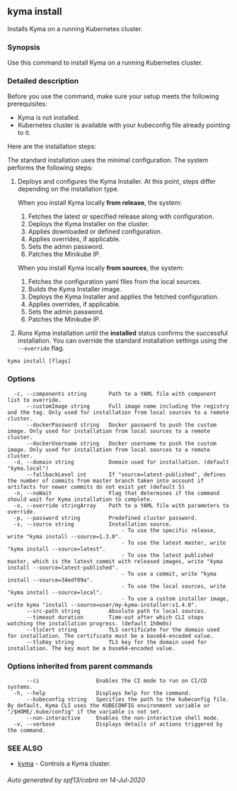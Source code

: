 ## kyma install

Installs Kyma on a running Kubernetes cluster.

### Synopsis

Use this command to install Kyma on a running Kubernetes cluster.

### Detailed description

Before you use the command, make sure your setup meets the following prerequisites:

* Kyma is not installed.
* Kubernetes cluster is available with your kubeconfig file already pointing to it.

Here are the installation steps:

The standard installation uses the minimal configuration. The system performs the following steps:
1. Deploys and configures the Kyma Installer. At this point, steps differ depending on the installation type.

    When you install Kyma locally **from release**, the system:
    1. Fetches the latest or specified release along with configuration.
    2. Deploys the Kyma Installer on the cluster.
    3. Applies downloaded or defined configuration.
    4. Applies overrides, if applicable.
    5. Sets the admin password.
    6. Patches the Minikube IP.
	
    When you install Kyma locally **from sources**, the system:
    1. Fetches the configuration yaml files from the local sources.
    2. Builds the Kyma Installer image.
    3. Deploys the Kyma Installer and applies the fetched configuration.
    4. Applies overrides, if applicable.
    5. Sets the admin password.
    6. Patches the Minikube IP.
    
2. Runs Kyma installation until the **installed** status confirms the successful installation. You can override the standard installation settings using the `--override` flag.



```
kyma install [flags]
```

### Options

```
  -c, --components string       Path to a YAML file with component list to override.
      --customImage string      Full image name including the registry and the tag. Only used for installation from local sources to a remote cluster.
      --dockerPassword string   Docker password to push the custom image. Only used for installation from local sources to a remote cluster.
      --dockerUsername string   Docker username to push the custom image. Only used for installation from local sources to a remote cluster.
  -d, --domain string           Domain used for installation. (default "kyma.local")
      --fallbackLevel int       If "source=latest-published", defines the number of commits from master branch taken into account if artifacts for newer commits do not exist yet (default 5)
  -n, --noWait                  Flag that determines if the command should wait for Kyma installation to complete.
  -o, --override stringArray    Path to a YAML file with parameters to override.
  -p, --password string         Predefined cluster password.
  -s, --source string           Installation source. 
                                	- To use the specific release, write "kyma install --source=1.3.0".
                                	- To use the latest master, write "kyma install --source=latest".
                                	- To use the latest published master, which is the latest commit with released images, write "kyma install --source=latest-published".
                                	- To use a commit, write "kyma install --source=34edf09a". 
                                	- To use the local sources, write "kyma install --source=local". 
                                	- To use a custom installer image, write kyma "install --source=user/my-kyma-installer:v1.4.0".
      --src-path string         Absolute path to local sources.
      --timeout duration        Time-out after which CLI stops watching the installation progress. (default 1h0m0s)
      --tlsCert string          TLS certificate for the domain used for installation. The certificate must be a base64-encoded value.
      --tlsKey string           TLS key for the domain used for installation. The key must be a base64-encoded value.
```

### Options inherited from parent commands

```
      --ci                  Enables the CI mode to run on CI/CD systems.
  -h, --help                Displays help for the command.
      --kubeconfig string   Specifies the path to the kubeconfig file. By default, Kyma CLI uses the KUBECONFIG environment variable or "/$HOME/.kube/config" if the variable is not set.
      --non-interactive     Enables the non-interactive shell mode.
  -v, --verbose             Displays details of actions triggered by the command.
```

### SEE ALSO

* [kyma](kyma.md)	 - Controls a Kyma cluster.

###### Auto generated by spf13/cobra on 14-Jul-2020
